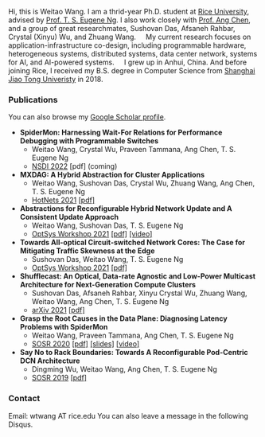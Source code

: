 Hi, this is Weitao Wang. I am a thrid-year Ph.D. student at [Rice University](https://www.rice.edu/), advised by [Prof. T. S. Eugene Ng](https://www.cs.rice.edu/~eugeneng/). I also work closely with [Prof. Ang Chen](https://www.cs.rice.edu/~angchen/), and a group of great researchmates, Sushovan Das, Afsaneh Rahbar, Crystal (Xinyu) Wu, and Zhuang Wang.
&nbsp;&nbsp;&nbsp;&nbsp;My current research focuses on application-infrastructure co-design, including programmable hardware, heterogeneous systems, distributed systems, data center network, systems for AI, and AI-powered systems.
&nbsp;&nbsp;&nbsp;&nbsp;I grew up in Anhui, China. And before joining Rice, I received my B.S. degree in Computer Science from [Shanghai Jiao Tong Univeristy](https://en.sjtu.edu.cn/) in 2018.

### Publications
You can also browse my [Google Scholar profile](https://scholar.google.com/citations?user=0wdebjkAAAAJ&hl=en).
* **SpiderMon: Harnessing Wait-For Relations for Performance Debugging with Programmable Switches**
  * Weitao Wang, Crystal Wu, Praveen Tammana, Ang Chen, T. S. Eugene Ng
  * [NSDI 2022](https://www.usenix.org/conference/nsdi22) [pdf] (coming)
* **MXDAG: A Hybrid Abstraction for Cluster Applications**
  * Weitao Wang, Sushovan Das, Crystal Wu, Zhuang Wang, Ang Chen, T. S. Eugene Ng
  * [HotNets 2021](https://conferences.sigcomm.org/hotnets/2021/) [[pdf]](https://arxiv.org/abs/2107.07442)
* **Abstractions for Reconfigurable Hybrid Network Update and A Consistent Update Approach**
  * Weitao Wang, Sushovan Das, T. S. Eugene Ng
  * [OptSys Workshop 2021](https://conferences.sigcomm.org/sigcomm/2021/workshop-optsys.html) [[pdf]](https://www.cs.rice.edu/~eugeneng/papers/OptSys21-ConsistentUpdate.pdf) [[video]](https://www.youtube.com/watch?v=7d-jvfzxAU0)
* **Towards All-optical Circuit-switched Network Cores: The Case for Mitigating Traffic Skewness at the Edge**
  * Sushovan Das, Weitao Wang, T. S. Eugene Ng
  * [OptSys Workshop 2021](https://conferences.sigcomm.org/sigcomm/2021/workshop-optsys.html) [[pdf]](https://www.cs.rice.edu/~eugeneng/papers/OptSys21-AllOptical.pdf)
* **Shufflecast: An Optical, Data-rate Agnostic and Low-Power Multicast Architecture for Next-Generation Compute Clusters**
  * Sushovan Das, Afsaneh Rahbar, Xinyu Crystal Wu, Zhuang Wang, Weitao Wang, Ang Chen, T. S. Eugene Ng
  * [arXiv 2021](https://arxiv.org/abs/2104.09680) [[pdf]](https://arxiv.org/pdf/2104.09680.pdf)
* **Grasp the Root Causes in the Data Plane: Diagnosing Latency Problems with SpiderMon**
  * Weitao Wang, Praveen Tammana, Ang Chen, T. S. Eugene Ng
  * [SOSR 2020](https://conferences.sigcomm.org/sosr/2020/) [[pdf]](https://dl.acm.org/doi/pdf/10.1145/3373360.3380835) [[slides]](https://conferences.sigcomm.org/sosr/2020/slides/spidermon_sosr.pptx) [[video]](https://www.youtube.com/watch?v=SYbr8W_JG6A)
* **Say No to Rack Boundaries: Towards A Reconfigurable Pod-Centric DCN Architecture**
  * Dingming Wu, Weitao Wang, Ang Chen, T. S. Eugene Ng
  * [SOSR 2019](https://conferences.sigcomm.org/sosr/2019/) [[pdf]](https://dl.acm.org/doi/pdf/10.1145/3314148.3314350?casa_token=5jdB8I6NLKkAAAAA:zbDA8whzGE0s0t66UMyqPBrCUiWb4t-hwyWiJNp41OF-Lv7cPt-E29e4DBjSx-2zueZlLBlwPeos)

### Contact
Email: wtwang AT rice.edu
You can also leave a message in the following Disqus.